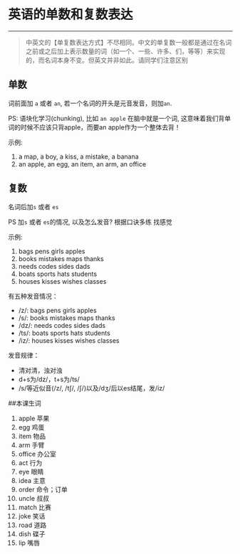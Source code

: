 # 英语的单数和复数表达

---
 
> 中英文的【单复数表达方式】不尽相同。中文的单复数一般都是通过在名词之前或之后加上表示数量的词（如一个、一些、许多、们，等等）来实现的，而名词本身不变。但英文并非如此。请同学们注意区别

## 单数
词前面加 `a` 或者 `an`, 若一个名词的开头是元音发音，则加`an`. 

PS: 语块化学习(chunking), 比如 `an apple` 在脑中就是一个词, 这意味着我们背单词的时候不应该只背apple，而要an apple作为一个整体去背！

示例: 
1. a map, a boy, a kiss, a mistake, a banana 
2. an apple, an egg, an item, an arm, an office

## 复数
名词后加`s` 或者 `es`

PS 加`s` 或者 `es`的情况, 以及怎么发音? 根据口诀多练 找感觉

示例:
1. bags pens girls apples 
2. books mistakes maps thanks
3. needs codes sides dads
4. boats sports hats students
5. houses kisses wishes classes

有五种发音情况：
- /z/: bags pens girls apples 
- /s/: books mistakes maps thanks 
- /dz/: needs codes sides dads 
- /ts/: boats sports hats students 
- /iz/: houses kisses wishes classes

发音规律：
- 清对清，浊对浊 
- d+s为/dz/，t+s为/ts/ 
- /s/等近似音(/z/, /tʃ/, /ʃ/)以及/dʒ/后以es结尾，发/iz/

##本课生词
1. apple 苹果 
2. egg 鸡蛋
3. item 物品
4. arm 手臂
5. office 办公室
6. act 行为
7. eye 眼睛
8. idea 主意
9. order 命令；订单
10. uncle 叔叔
11. match 比赛
12. joke 笑话
13. road 道路
14. dish 碟子
15. lip 嘴唇